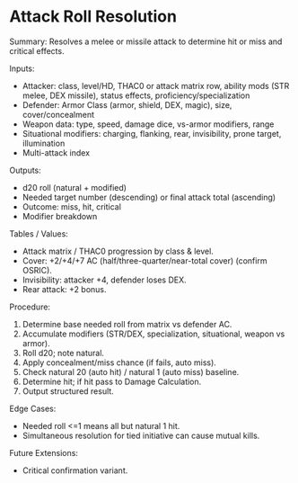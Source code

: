 # Attack Roll Resolution

Summary: Resolves a melee or missile attack to determine hit or miss and critical effects.

Inputs:
- Attacker: class, level/HD, THAC0 or attack matrix row, ability mods (STR melee, DEX missile), status effects, proficiency/specialization
- Defender: Armor Class (armor, shield, DEX, magic), size, cover/concealment
- Weapon data: type, speed, damage dice, vs-armor modifiers, range
- Situational modifiers: charging, flanking, rear, invisibility, prone target, illumination
- Multi-attack index

Outputs:
- d20 roll (natural + modified)
- Needed target number (descending) or final attack total (ascending)
- Outcome: miss, hit, critical
- Modifier breakdown

Tables / Values:
- Attack matrix / THAC0 progression by class & level.
- Cover: +2/+4/+7 AC (half/three-quarter/near-total cover) (confirm OSRIC).
- Invisibility: attacker +4, defender loses DEX.
- Rear attack: +2 bonus.

Procedure:
1. Determine base needed roll from matrix vs defender AC.
2. Accumulate modifiers (STR/DEX, specialization, situational, weapon vs armor).
3. Roll d20; note natural.
4. Apply concealment/miss chance (if fails, auto miss).
5. Check natural 20 (auto hit) / natural 1 (auto miss) baseline.
6. Determine hit; if hit pass to Damage Calculation.
7. Output structured result.

Edge Cases:
- Needed roll <=1 means all but natural 1 hit.
- Simultaneous resolution for tied initiative can cause mutual kills.

Future Extensions:
- Critical confirmation variant.
